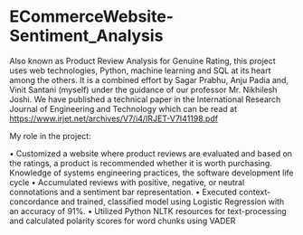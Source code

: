 # ECommerceWebsite-Sentiment_Analysis

Also known as Product Review Analysis for Genuine Rating, this project uses web technologies, Python, machine learning and SQL at its heart among the others. It is a combined effort by Sagar Prabhu, Anju Padia and, Vinit Santani (myself) under the guidance of our professor Mr. Nikhilesh Joshi. We have published a technical paper in the International Research Journal of Engineering and Technology which can be read at https://www.irjet.net/archives/V7/i4/IRJET-V7I41198.pdf

My role in the project:

• Customized a website where product reviews are evaluated and based on the ratings, a product is recommended whether it is worth purchasing. Knowledge of systems engineering practices, the software development life cycle
• Accumulated reviews with positive, negative, or neutral connotations and a sentiment bar representation.
• Executed context-concordance and trained, classified model using Logistic Regression with an accuracy of 91%.
• Utilized Python NLTK resources for text-processing and calculated polarity scores for word chunks using VADER
